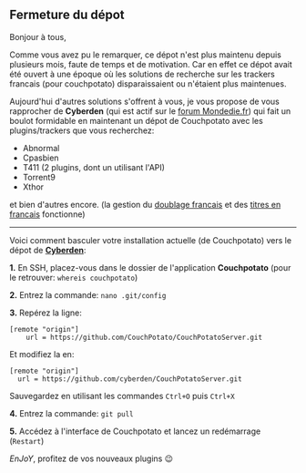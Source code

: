 ## Fermeture du dépot ##


Bonjour à tous,

Comme vous avez pu le remarquer, ce dépot n'est plus maintenu depuis plusieurs mois, faute de temps et de motivation.
Car en effet ce dépot avait été ouvert à une époque où les solutions de recherche sur les trackers francais (pour couchpotato) disparaissaient ou n'étaient plus maintenues.

Aujourd'hui d'autres solutions s'offrent à vous, je vous propose de vous rapprocher de **Cyberden** (qui est actif sur le [forum Mondedie.fr](https://mondedie.fr/d/8960-couchpotato-xthor-t411 "topic MonDedie.fr: CouchPotato - Xthor & T411")) qui fait un boulot formidable en maintenant un dépot de Couchpotato avec les plugins/trackers que vous recherchez:

- Abnormal
- Cpasbien
- T411 (2 plugins, dont un utilisant l'API)
- Torrent9
- Xthor

et bien d'autres encore. (la gestion du [doublage francais](https://github.com/cyberden/CouchPotatoServer/commit/bf15e1aea5838c3ec15239bae0110a5d9b8e0fee "gestion doublage francais") et des [titres en francais](https://github.com/cyberden/CouchPotatoServer/commit/355ca50684398b5d74ab81b5cf284ff403bca331 "gestion titres en francais") fonctionne)

----------

Voici comment basculer votre installation actuelle (de Couchpotato) vers le dépot de **[Cyberden](https://github.com/cyberden/CouchPotatoServer "dépot de Cyberden")**:

**1.** En SSH, placez-vous dans le dossier de l'application **Couchpotato** (pour le retrouver: `whereis couchpotato`)

**2.** Entrez la commande: `nano .git/config`

**3.** Repérez la ligne: 

```
[remote "origin"]
	url = https://github.com/CouchPotato/CouchPotatoServer.git
```

Et modifiez la en:

```
[remote "origin"]
  url = https://github.com/cyberden/CouchPotatoServer.git
```

Sauvegardez en utilisant les commandes `Ctrl+O` puis `Ctrl+X`

**4.** Entrez la commande: `git pull`

**5.** Accédez à l'interface de Couchpotato et lancez un redémarrage (`Restart`)


*EnJoY*, profitez de vos nouveaux plugins :wink:
